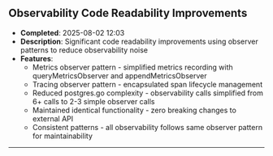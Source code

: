 ## Observability Code Readability Improvements
- **Completed**: 2025-08-02 12:03
- **Description**: Significant code readability improvements using observer patterns to reduce observability noise
- **Features**:
  - Metrics observer pattern - simplified metrics recording with queryMetricsObserver and appendMetricsObserver
  - Tracing observer pattern - encapsulated span lifecycle management
  - Reduced postgres.go complexity - observability calls simplified from 6+ calls to 2-3 simple observer calls
  - Maintained identical functionality - zero breaking changes to external API
  - Consistent patterns - all observability follows same observer pattern for maintainability

---
